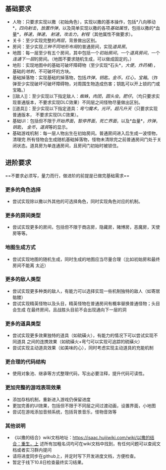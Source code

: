 ## 基础要求
- 人物：只要求实现以撒（初始⾓⾊），实现以撒的基本操作，包括*⼋向移动*，*四向射击*，*放置炸弹*，以及简单实现以撒的各项*基础属性*，包括以撒的*⾎量*，*移速*，*弹速*， *射速*，*攻击⼒*，*射程*（其他属性不做要求）。
- 关卡：至少实现完整的*两层*，背景做出区别。
- 房间：至少实现*三种不同地形布局*的普通房间，实现*道具房*。
- 地图：每一层至少有五个房间，其中包括一个*初始房间*，⼀个*道具房间*，⼀个*连通下⼀层*的房间。（地图不要求随机⽣成，可以做成固定的。）
- 地形：实现地图中的基础可破坏障碍物（⾄少实现*⽯头*，*⼤便*，*炸药桶*），基础的*地刺*，不可破坏的⽅块。
- 基础掉落物：实现基础的掉落物，包括*炸弹*，*钥匙*，*⾦币*，*红⼼*，*宝箱*。（炸弹⾄少实现破坏可破坏障碍物，对周围⽣物造成伤害；钥匙可以开上锁的门或宝箱。）
- [[敌人]]：⾄少实现以下指定敌⼈：*蜘蛛*，*⾁团*，*圆头⾍*，*肥仔*。（均只要求实现普通版本，不要求实现DLC效果）不同层之间怪物尽量做出区别。
- [[道具]]：⾄少实现以下指定道具：*弯勺魔术*，*光环*，*超凡升天*（只要求实现普通版本， 不要求实现DLC效果）。
- 基础UI：包括但不限于*开始界⾯*，*暂停界⾯*，*死亡界⾯*，以及*⾎量*，*炸弹*，*钥匙*， *⾦币*，*道具*等的显⽰。
- 基础游戏机制：每⼀层⼈物出⽣在初始房间。普通房间进⼊后⽣成⼀波怪物，清理完 所有怪物会⽣成随机基础掉落物，怪物未清除完之前普通房间门处于关闭状态。道具房为单连通房间，且房间门初始时被锁住。

## 进阶要求
==不要求必须写，量⼒⽽⾏，做进阶的前提是已做完基础需求== 
### 更多的角色选择 
- 尝试实现除以撒以外其他的可选择⾓⾊，同时实现⾓⾊对应的机制。 
### 更多的房间类型
- 尝试实现更多的房间，包括但不限于商店房，隐藏房，赌博房，恶魔房，天使房等等。
### 地图⽣成⽅式
- 尝试实现地图的随机⽣成，同时⽣成的地图应当尽量合理（⽐如初始房和最终房间不能离 太近） 
### 更多的敌⼈类型
- 尝试实现更多种类的敌⼈，有能⼒可以选择实现⼀些机制独特的敌⼈（如寄居骷髅） 
- 尝试实现精英怪物以及头⽬，精英怪物在普通房间有概率替换普通怪物；头⽬会⽣成 在最终房间，且战胜头⽬前不会出现通向下⼀层的洞
### 更多的道具类型
- 尝试实现更多效果独特的道具（如硫磺⽕），有能⼒的情况下可以尝试实现不同道具 之间的连携效果（如硫磺⽕+弯勺可以实现可追踪的硫磺⽕） 
- 尝试实现主动道具效果（如美味的⼼），同时考虑实现主动道具的充能机制
### 更合理的代码结构
- 使⽤对象池、继承等⽅式整理代码，写出必要注释，提升代码可读性。
### 更加完整的游戏表现效果
- 添加存档机制，重新进⼊游戏仍保留进度 
- 更加完善的UI效果，包括但不限于不同层之间过渡动画，设置界⾯，⼩地图 
- 尝试在游戏添加⾳频系统，包括背景⾳乐，怪物⾳效等 
### 其他说明 
- 《以撒的结合》wiki⽂档地址：https://isaac.huijiwiki.com/wiki/以撒的结合：重⽣，上 述所有加粗名词均可在wiki⽂档中找到，有任何问题可以查阅⽂档或者实习群内提问
- 请将进度同步在github上，并定时写下开发进度⽂档，⽅便检查。
- 暂定于线下10.8⽇检查最终实习结果。